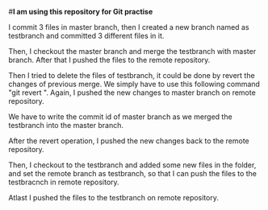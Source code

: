#**I am using this repository for Git practise**

I commit 3 files in master branch, then I created a new branch named as testbranch and committed 3 different files in it.

Then, I checkout the master branch and merge the testbranch with master branch. After that I pushed the files to the remote repository.

Then I tried to delete the files of testbranch, it could be done by revert the changes of previous merge. We simply have to use this following command "git revert <commit id>". Again, I pushed the new changes to master branch on remote repository.

We have to write the commit id of master branch as we merged the testbranch into the master branch.

After the revert operation, I pushed the new changes back to the remote repository.

Then, I checkout to the testbranch and added some new files in the folder, and set the remote branch as testbranch, so that I can push the files to the testbracnch in remote repository.

Atlast I pushed the files to the testbranch on remote repository.
